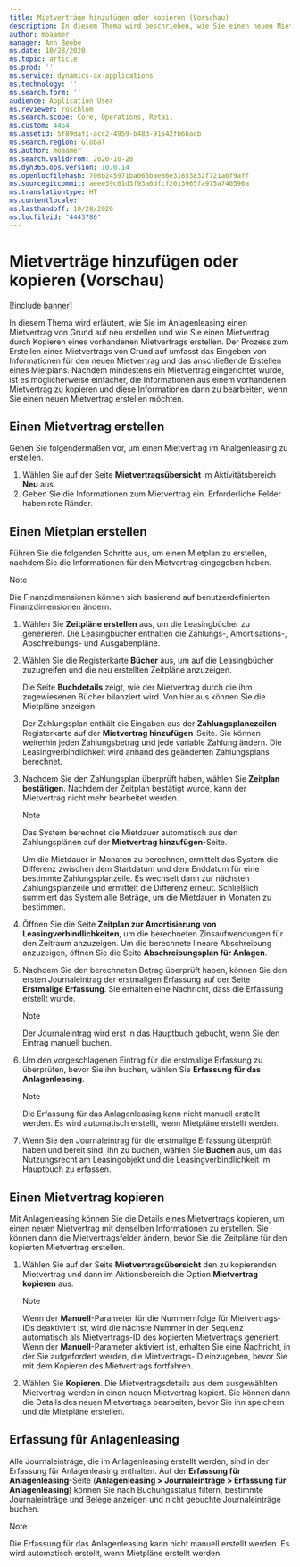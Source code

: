 ```yaml
---
title: Mietverträge hinzufügen oder kopieren (Vorschau)
description: In diesem Thema wird beschrieben, wie Sie einen neuen Mietvertrag erstellen, indem Sie Informationen dazu im Anlagenleasing eingeben oder Informationen aus einem vorhandenen Mietvertrag kopieren.
author: moaamer
manager: Ann Beebe
ms.date: 10/28/2020
ms.topic: article
ms.prod: ''
ms.service: dynamics-ax-applications
ms.technology: ''
ms.search.form: ''
audience: Application User
ms.reviewer: roschlom
ms.search.scope: Core, Operations, Retail
ms.custom: 4464
ms.assetid: 5f89daf1-acc2-4959-b48d-91542fb6bacb
ms.search.region: Global
ms.author: moaamer
ms.search.validFrom: 2020-10-28
ms.dyn365.ops.version: 10.0.14
ms.openlocfilehash: 706b245971ba065bae86e31853832f721a6f9aff
ms.sourcegitcommit: aeee39c01d3f93a6dfcf2013965fa975a740596a
ms.translationtype: HT
ms.contentlocale: 
ms.lasthandoff: 10/28/2020
ms.locfileid: "4443786"
---
```

# <a name="add-or-copy-leases-preview"></a>Mietverträge hinzufügen oder kopieren (Vorschau)

[!include [banner](../includes/banner.md)]

In diesem Thema wird erläutert, wie Sie im Anlagenleasing einen Mietvertrag von Grund auf neu erstellen und wie Sie einen Mietvertrag durch Kopieren eines vorhandenen Mietvertrags erstellen. Der Prozess zum Erstellen eines Mietvertrags von Grund auf umfasst das Eingeben von Informationen für den neuen Mietvertrag und das anschließende Erstellen eines Mietplans. Nachdem mindestens ein Mietvertrag eingerichtet wurde, ist es möglicherweise einfacher, die Informationen aus einem vorhandenen Mietvertrag zu kopieren und diese Informationen dann zu bearbeiten, wenn Sie einen neuen Mietvertrag erstellen möchten.

## <a name="create-a-lease"></a>Einen Mietvertrag erstellen

Gehen Sie folgendermaßen vor, um einen Mietvertrag im Analgenleasing zu erstellen.

1. Wählen Sie auf der Seite **Mietvertragsübersicht** im Aktivitätsbereich **Neu** aus.
2. Geben Sie die Informationen zum Mietvertrag ein. Erforderliche Felder haben rote Ränder.

## <a name="create-a-lease-schedule"></a>Einen Mietplan erstellen

Führen Sie die folgenden Schritte aus, um einen Mietplan zu erstellen, nachdem Sie die Informationen für den Mietvertrag eingegeben haben.

> [!NOTE]
> Die Finanzdimensionen können sich basierend auf benutzerdefinierten Finanzdimensionen ändern.

1. Wählen Sie **Zeitpläne erstellen** aus, um die Leasingbücher zu generieren. Die Leasingbücher enthalten die Zahlungs-, Amortisations-, Abschreibungs- und Ausgabenpläne.
2. Wählen Sie die Registerkarte **Bücher** aus, um auf die Leasingbücher zuzugreifen und die neu erstellten Zeitpläne anzuzeigen.

    Die Seite **Buchdetails** zeigt, wie der Mietvertrag durch die ihm zugewiesenen Bücher bilanziert wird. Von hier aus können Sie die Mietpläne anzeigen.

    Der Zahlungsplan enthält die Eingaben aus der **Zahlungsplanezeilen**-Registerkarte auf der **Mietvertrag hinzufügen**-Seite. Sie können weiterhin jeden Zahlungsbetrag und jede variable Zahlung ändern. Die Leasingverbindlichkeit wird anhand des geänderten Zahlungsplans berechnet.

4. Nachdem Sie den Zahlungsplan überprüft haben, wählen Sie **Zeitplan bestätigen**. Nachdem der Zeitplan bestätigt wurde, kann der Mietvertrag nicht mehr bearbeitet werden.

    > [!NOTE]
    > Das System berechnet die Mietdauer automatisch aus den Zahlungsplänen auf der **Mietvertrag hinzufügen**-Seite.
    >
    > Um die Mietdauer in Monaten zu berechnen, ermittelt das System die Differenz zwischen dem Startdatum und dem Enddatum für eine bestimmte Zahlungsplanzeile. Es wechselt dann zur nächsten Zahlungsplanzeile und ermittelt die Differenz erneut. Schließlich summiert das System alle Beträge, um die Mietdauer in Monaten zu bestimmen.

5. Öffnen Sie die Seite **Zeitplan zur Amortisierung von Leasingverbindlichkeiten**, um die berechneten Zinsaufwendungen für den Zeitraum anzuzeigen. Um die berechnete lineare Abschreibung anzuzeigen, öffnen Sie die Seite **Abschreibungsplan für Anlagen**.
6. Nachdem Sie den berechneten Betrag überprüft haben, können Sie den ersten Journaleintrag der erstmaligen Erfassung auf der Seite **Erstmalige Erfassung**. Sie erhalten eine Nachricht, dass die Erfassung erstellt wurde.

    > [!NOTE]
    > Der Journaleintrag wird erst in das Hauptbuch gebucht, wenn Sie den Eintrag manuell buchen.

7. Um den vorgeschlagenen Eintrag für die erstmalige Erfassung zu überprüfen, bevor Sie ihn buchen, wählen Sie **Erfassung für das Anlagenleasing**.

    > [!NOTE]
    > Die Erfassung für das Anlagenleasing kann nicht manuell erstellt werden. Es wird automatisch erstellt, wenn Mietpläne erstellt werden.

8. Wenn Sie den Journaleintrag für die erstmalige Erfassung überprüft haben und bereit sind, ihn zu buchen, wählen Sie **Buchen** aus, um das Nutzungsrecht am Leasingobjekt und die Leasingverbindlichkeit im Hauptbuch zu erfassen.

## <a name="copy-a-lease"></a>Einen Mietvertrag kopieren

Mit Anlagenleasing können Sie die Details eines Mietvertrags kopieren, um einen neuen Mietvertrag mit denselben Informationen zu erstellen. Sie können dann die Mietvertragsfelder ändern, bevor Sie die Zeitpläne für den kopierten Mietvertrag erstellen.

1. Wählen Sie auf der Seite **Mietvertragsübersicht** den zu kopierenden Mietvertrag und dann im Aktionsbereich die Option **Mietvertrag kopieren** aus.

    > [!NOTE]
    > Wenn der **Manuell**-Parameter für die Nummernfolge für Mietvertrags-IDs deaktiviert ist, wird die nächste Nummer in der Sequenz automatisch als Mietvertrags-ID des kopierten Mietvertrags generiert. Wenn der **Manuell**-Parameter aktiviert ist, erhalten Sie eine Nachricht, in der Sie aufgefordert werden, die Mietvertrags-ID einzugeben, bevor Sie mit dem Kopieren des Mietvertrags fortfahren.

2. Wählen Sie **Kopieren**. Die Mietvertragsdetails aus dem ausgewählten Mietvertrag werden in einen neuen Mietvertrag kopiert. Sie können dann die Details des neuen Mietvertrags bearbeiten, bevor Sie ihn speichern und die Mietpläne erstellen.

## <a name="asset-leasing-journal"></a>Erfassung für Anlagenleasing

Alle Journaleinträge, die im Anlagenleasing erstellt werden, sind in der Erfassung für Anlagenleasing enthalten. Auf der **Erfassung für Anlagenleasing**-Seite (**Anlagenleasing \> Journaleinträge \> Erfassung für Anlagenleasing**) können Sie nach Buchungsstatus filtern, bestimmte Journaleinträge und Belege anzeigen und nicht gebuchte Journaleinträge buchen.

> [!NOTE]
> Die Erfassung für das Anlagenleasing kann nicht manuell erstellt werden. Es wird automatisch erstellt, wenn Mietpläne erstellt werden.
